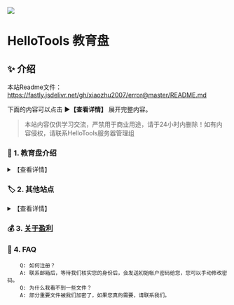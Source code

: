 ![](https://activity-graph.herokuapp.com/graph?username=xiaozhu2007&theme=github-light&hide_title=true&hide_border=true&area=true)

# HelloTools 教育盘

## ✨ 介绍
本站Readme文件：<https://fastly.jsdelivr.net/gh/xiaozhu2007/error@master/README.md>

下面的内容可以点击 **▶【查看详情】** 展开完整内容。

> 本站内容仅供学习交流，严禁用于商业用途，请于24小时内删除！如有内容侵权，请联系HelloTools服务器管理组

### 💾 1. 教育盘介绍

<details><summary>【查看详情】</summary>
    <p>Github：<a href="https://github.com/xiaozhu2007">https://github.com/xiaozhu2007</a></p>
    <p>BiliBili：<a href="https://space.bilibili.com/156751467">https://space.bilibili.com/156751467</a></p>
    <p>博客：<a href="https://xioazhu2007.netlify.app/">https://xioazhu2007.netlify.app/</a></p>
</details>

### 🏷️ 2. 其他站点

<details><summary>【查看详情】</summary>
    
- 本站：<https://alist.htedu.repl.co/>
- 更多：<https://您的网站.com>

</details>

### 💰 3. [关于盈利](https://afdian.net/@xiaozhu2021)

### 📄 4. FAQ
```
    Q: 如何注册？
    A: 联系邮箱后，等待我们核实您的身份后，会发送初始帐户密码给您，您可以手动修改密码。
    Q: 为什么我看不到一些文件？
    A: 部分重要文件被我们加密了，如果您真的需要，请联系我们。
```
